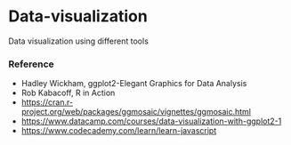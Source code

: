 # Data-visualization
Data visualization using different tools

### Reference

* Hadley Wickham, ggplot2-Elegant Graphics for Data Analysis
* Rob Kabacoff, R in Action
* https://cran.r-project.org/web/packages/ggmosaic/vignettes/ggmosaic.html
* https://www.datacamp.com/courses/data-visualization-with-ggplot2-1
* https://www.codecademy.com/learn/learn-javascript

